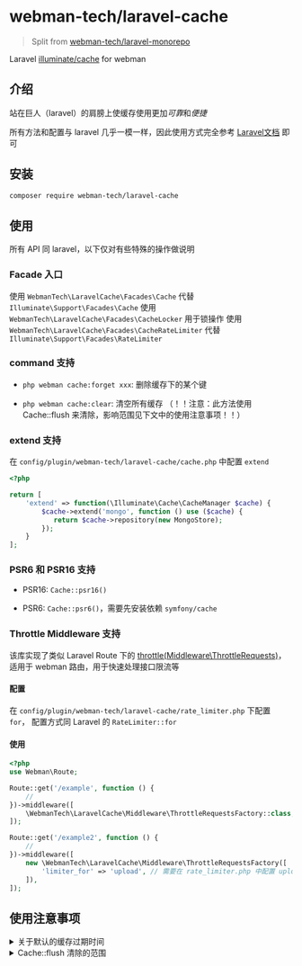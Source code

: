 # webman-tech/laravel-cache

> Split from [webman-tech/laravel-monorepo](https://github.com/webman-tech/laravel-monorepo)

Laravel [illuminate/cache](https://packagist.org/packages/illuminate/cache) for webman

## 介绍

站在巨人（laravel）的肩膀上使缓存使用更加*可靠*和*便捷*

所有方法和配置与 laravel 几乎一模一样，因此使用方式完全参考 [Laravel文档](https://laravel.com/docs/cache) 即可

## 安装

```bash
composer require webman-tech/laravel-cache
```

## 使用

所有 API 同 laravel，以下仅对有些特殊的操作做说明

### Facade 入口

使用 `WebmanTech\LaravelCache\Facades\Cache` 代替 `Illuminate\Support\Facades\Cache`
使用 `WebmanTech\LaravelCache\Facades\CacheLocker` 用于锁操作
使用 `WebmanTech\LaravelCache\Facades\CacheRateLimiter` 代替 `Illuminate\Support\Facades\RateLimiter`

### command 支持

- `php webman cache:forget xxx`: 删除缓存下的某个键

- `php webman cache:clear`: 清空所有缓存 （！！注意：此方法使用 Cache::flush 来清除，影响范围见下文中的使用注意事项！！）

### extend 支持

在 `config/plugin/webman-tech/laravel-cache/cache.php` 中配置 `extend`

```PHP
<?php

return [
    'extend' => function(\Illuminate\Cache\CacheManager $cache) {
        $cache->extend('mongo', function () use ($cache) {
           return $cache->repository(new MongoStore);
        });
    }
];
```

### PSR6 和 PSR16 支持

- PSR16: `Cache::psr16()`

- PSR6: `Cache::psr6()`，需要先安装依赖 `symfony/cache`

### Throttle Middleware 支持

该库实现了类似 Laravel Route 下的 [throttle(Middleware\ThrottleRequests)](https://laravel.com/docs/routing#rate-limiting)，
适用于 webman 路由，用于快速处理接口限流等

#### 配置

在 `config/plugin/webman-tech/laravel-cache/rate_limiter.php` 下配置 `for`，
配置方式同 Laravel 的 `RateLimiter::for`

#### 使用

```php
<?php
use Webman\Route;

Route::get('/example', function () {
    //
})->middleware([
    \WebmanTech\LaravelCache\Middleware\ThrottleRequestsFactory::class,
]);

Route::get('/example2', function () {
    //
})->middleware([
    new \WebmanTech\LaravelCache\Middleware\ThrottleRequestsFactory([
        'limiter_for' => 'upload', // 需要在 rate_limiter.php 中配置 upload 的 for
    ]),
]);
```

## 使用注意事项

<details>
<summary>关于默认的缓存过期时间</summary>

Laravel Cache 没有缓存的默认过期时间

Cache::put 方法的第三个参数 ttl，不传时为永久缓存，为 0 或负数时表示移除该缓存（等同于 forget）
</details>

<details>
<summary>Cache::flush 清除的范围</summary>

会清空该存储器下的所有数据，而非指定的 prefix 下的，所以当缓存共享，通过 prefix 区分时，需要谨慎调用该方法

可以通过在 `config/plugin/webman-tech/laravel-cache/app.php` 下配置 `flush` 下的 `prevent` 为 `true` 来全局禁止使用 `flush` 方法
（注意：无法阻止通过实例直接获取到 Store 来 flush 的情况 `Cache::instance()->getStore()->flush()`），
</details>
